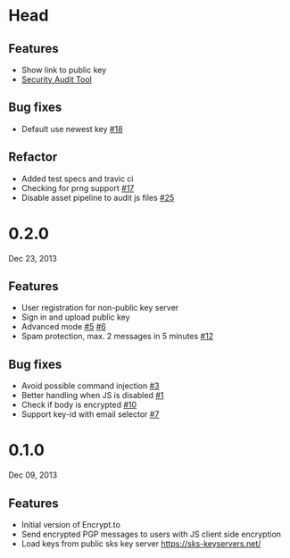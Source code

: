 # Head

## Features

* Show link to public key
* [Security Audit Tool](http://encrypt-to.github.io/)

## Bug fixes

* Default use newest key [#18](https://github.com/encrypt-to/encrypt.to/issues/18)

## Refactor

* Added test specs and travic ci
* Checking for prng support [#17](https://github.com/encrypt-to/encrypt.to/issues/17)
* Disable asset pipeline to audit js files [#25](https://github.com/encrypt-to/encrypt.to/issues/25)

# 0.2.0

Dec 23, 2013

## Features

* User registration for non-public key server
* Sign in and upload public key
* Advanced mode [#5](https://github.com/encrypt-to/encrypt.to/issues/5) [#6](https://github.com/encrypt-to/encrypt.to/issues/6)
* Spam protection, max. 2 messages in 5 minutes [#12](https://github.com/encrypt-to/encrypt.to/issues/12)

## Bug fixes

* Avoid possible command injection [#3](https://github.com/encrypt-to/encrypt.to/issues/3) 
* Better handling when JS is disabled [#1](https://github.com/encrypt-to/encrypt.to/issues/1)
* Check if body is encrypted [#10](https://github.com/encrypt-to/encrypt.to/issues/10)
* Support key-id with email selector [#7](https://github.com/encrypt-to/encrypt.to/issues/17)

# 0.1.0

Dec 09, 2013

## Features

* Initial version of Encrypt.to
* Send encrypted PGP messages to users with JS client side encryption
* Load keys from public sks key server https://sks-keyservers.net/
